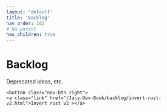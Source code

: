 ```yaml
---
layout: 'default'
title: 'Backlog'
nav_order: 102
# No parent
has_children: true
---
```


# Backlog

Deprecated ideas, etc.
<div class="nav-btn-block">
    
    <button class="nav-btn right">
    <a class="link" href="/Jacy-Dev-Book/backlog/invert-rust-v2.html">Invert rust v2 ></a>
</button>

</div>
